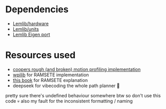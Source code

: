 # Dependencies
- [Lemlib/hardware](https://github.com/LemLib/hardware)
- [Lemlib/units](https://github.com/LemLib/units)
- [Lemlib Eigen port](https://github.com/LemLib/Eigen)
# Resources used
- [coopers rough (and broken) motion profiling implementation](https://github.com/Cooper7196/Real-Time-Motion-Profiling)
- [wpilib](https://github.com/wpilibsuite/allwpilib) for RAMSETE implementation
- [this book](https://controls-in-frc.link/) for RAMSETE explanation
- deepseek for vibecoding the whole path planner 🐐

pretty sure there's undefined behaviour somewhere btw so don't use this code 💀
also my fault for the inconsistent formatting / naming
